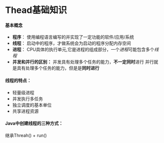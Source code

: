 # Thead基础知识
#### 基本概念
- **程序**： 使用编程语言编写的并实现了一定功能的软件/应用/系统
- **线程**： 启动中的程序，才做系统会为启动的程序分配内存空间
- **进程**： CPU具体的执行单元,它是进程的组成部分，一个*进程*可能包含多个*线程*
- **并发和并行的区别：**
并发具有处理多个任务的能力，**不一定同时**进行
并行就是具有处理多个任务的能力，但是是**同时进行**
#### 线程的特点：
-    轻量级进程
-    并发执行多任务
-    独立调度的基本单位
-    共享进程资源
#### Java中创建线程的三种方式：
继承Threah() + run()
